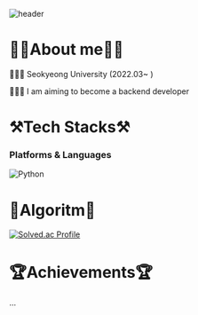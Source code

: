 ![header](https://capsule-render.vercel.app/api?type=waving&color=gradient&height=300&section=header&text=Wecome%20to%20my%20Github%20%F0%9F%A4%97)

# 💁🏻About me💁🏻
👨🏻‍🎓 Seokyeong University (2022.03~ )

👨🏻‍💻 I am aiming to become a backend developer


# ⚒️Tech Stacks⚒️
### Platforms & Languages
![Python](https://img.shields.io/badge/Python-3776AB.svg?&style=for-the-badge&logo=Python&logoColor=white)

# 🔗Algoritm🔗
[![Solved.ac Profile](http://mazassumnida.wtf/api/v2/generate_badge?boj=kmh02)](https://solved.ac/minho020805/)


# 🏆Achievements🏆
...

